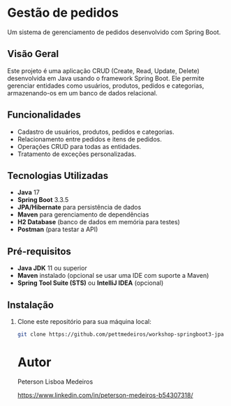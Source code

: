 # Gestão de pedidos

Um sistema de gerenciamento de pedidos desenvolvido com Spring Boot.

## Visão Geral

Este projeto é uma aplicação CRUD (Create, Read, Update, Delete) desenvolvida em Java usando o framework Spring Boot. Ele permite gerenciar entidades como usuários, produtos, pedidos e categorias, armazenando-os em um banco de dados relacional.

## Funcionalidades

- Cadastro de usuários, produtos, pedidos e categorias.
- Relacionamento entre pedidos e itens de pedidos.
- Operações CRUD para todas as entidades.
- Tratamento de exceções personalizadas.

## Tecnologias Utilizadas

- **Java** 17
- **Spring Boot** 3.3.5
- **JPA/Hibernate** para persistência de dados
- **Maven** para gerenciamento de dependências
- **H2 Database** (banco de dados em memória para testes)
- **Postman** (para testar a API)

## Pré-requisitos

- **Java JDK** 11 ou superior
- **Maven** instalado (opcional se usar uma IDE com suporte a Maven)
- **Spring Tool Suite (STS)** ou **IntelliJ IDEA** (opcional)

## Instalação

1. Clone este repositório para sua máquina local:

   ```bash
   git clone https://github.com/pettmedeiros/workshop-springboot3-jpa
   ```

   # Autor
   Peterson Lisboa Medeiros

   https://www.linkedin.com/in/peterson-medeiros-b54307318/
